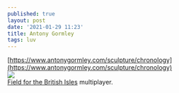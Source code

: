 ```yaml
---
published: true
layout: post
date: '2021-01-29 11:23'
title: Antony Gormley
tags: luv
---
```

[https://www.antonygormley.com/sculpture/chronology](https://www.antonygormley.com/sculpture/chronology)  
![](https://www.antonygormley.com/uploads/images/5e84cf720cd9a.jpg)  
<a href="https://duckduckgo.com/?q=Field+for+the+British+Isles&t=h_&iax=images&ia=images">Field for the British Isles</a> multiplayer.
